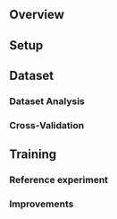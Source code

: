 ## Overview

## Setup

## Dataset
### Dataset Analysis
### Cross-Validation

## Training
### Reference experiment
### Improvements
